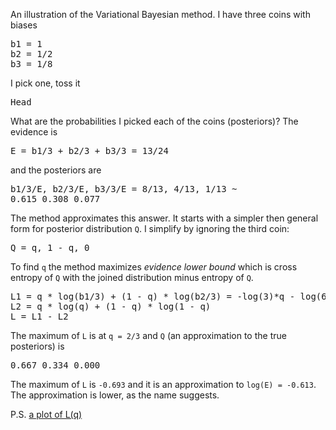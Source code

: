 An illustration of the Variational Bayesian method. I have three coins with biases

<pre>
b1 = 1
b2 = 1/2
b3 = 1/8
</pre>
I pick one, toss it
<pre>
Head
</pre>

What are the probabilities I picked each of the coins (posteriors)? The evidence is

<pre>
E = b1/3 + b2/3 + b3/3 = 13/24
</pre>

and the posteriors are

<pre>
b1/3/E, b2/3/E, b3/3/E = 8/13, 4/13, 1/13 ~
0.615 0.308 0.077
</pre>

The method approximates this answer. It starts with a simpler then general form for posterior distribution `Q`. I simplify by ignoring the third coin:

<pre>
Q = q, 1 - q, 0
</pre>

To find `q` the method maximizes _evidence lower bound_ which is cross entropy of `Q` with the joined distribution minus entropy of `Q`.

<pre>
L1 = q * log(b1/3) + (1 - q) * log(b2/3) = -log(3)*q - log(6)*(1 - q)
L2 = q * log(q) + (1 - q) * log(1 - q)
L = L1 - L2
</pre>
The maximum of `L` is at `q = 2/3` and `Q` (an approximation to the true posteriors) is
<pre>
0.667 0.334 0.000
</pre>

The maximum of `L` is `-0.693` and it is an approximation to `log(E) = -0.613`. The approximation is lower, as the name suggests.

P.S. [a plot of L(q)](https://www.wolframalpha.com/input/?i=plot+%28-q*log%28q%29%29-log%283%29*q-log%281-q%29*%281-q%29-log%286%29*%281-q%29%2C+q%3D0..1)

